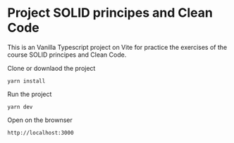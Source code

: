 # Project SOLID principes and Clean Code

This is an Vanilla Typescript project on Vite for practice the exercises of the course SOLID principes and Clean Code.

Clone or downlaod the project

```
yarn install
```

Run the project
```
yarn dev
```

Open on the brownser
```
http://localhost:3000
```